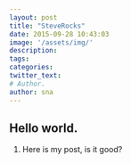```yaml
---
layout: post
title: "SteveRocks"
date: 2015-09-28 10:43:03
image: '/assets/img/'
description:
tags:
categories:
twitter_text:
# Author.
author: sna
---
```


## Hello world.

1. Here is my post, is it good?
